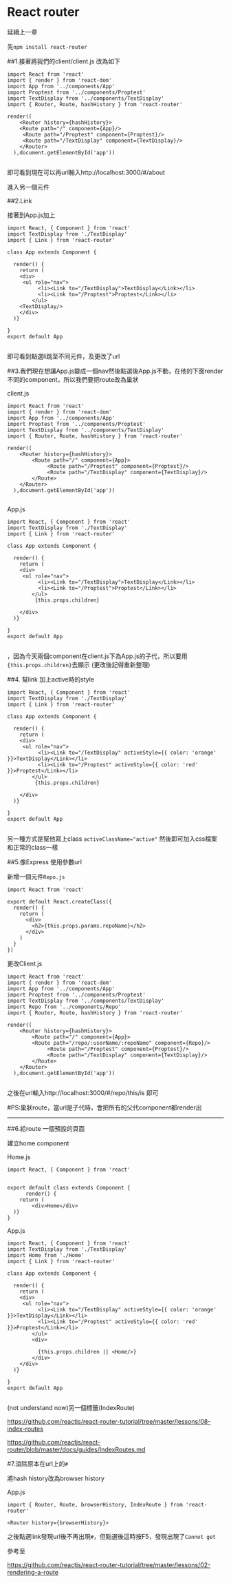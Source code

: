 # React router

延續上一章

先`npm install react-router`

##1.接著將我們的client/client.js 改為如下

```
import React from 'react'
import { render } from 'react-dom'
import App from '../components/App'
import Proptest from '../components/Proptest'
import TextDisplay from '../components/TextDisplay'
import { Router, Route, hashHistory } from 'react-router'

render(( 
	<Router history={hashHistory}>
	<Route path="/" component={App}/>
     <Route path="/Proptest" component={Proptest}/>
     <Route path="/TextDisplay" component={TextDisplay}/>
    </Router> 
  ),document.getElementById('app'))


```
即可看到現在可以再url輸入http://localhost:3000/#/about

進入另一個元件

##2.Link

接著到App.js加上

```
import React, { Component } from 'react'
import TextDisplay from './TextDisplay'
import { Link } from 'react-router'

class App extends Component {

  render() {
    return (
    <div>
     <ul role="nav">
          <li><Link to="/TextDisplay">TextDisplay</Link></li>
          <li><Link to="/Proptest">Proptest</Link></li>
        </ul>
    <TextDisplay/>
    </div>
  )}

}
export default App


```
即可看到點選li跳至不同元件，及更改了url

##3.我們現在想讓App.js變成一個nav然後點選後App.js不動，在他的下面render不同的component，所以我們要把route改為巢狀

client.js
```
import React from 'react'
import { render } from 'react-dom'
import App from '../components/App'
import Proptest from '../components/Proptest'
import TextDisplay from '../components/TextDisplay'
import { Router, Route, hashHistory } from 'react-router'

render(( 
	<Router history={hashHistory}>
		<Route path="/" component={App}>
		     <Route path="/Proptest" component={Proptest}/>
		     <Route path="/TextDisplay" component={TextDisplay}/>
	    </Route>
    </Router> 
  ),document.getElementById('app'))


```
App.js
```
import React, { Component } from 'react'
import TextDisplay from './TextDisplay'
import { Link } from 'react-router'

class App extends Component {

  render() {
    return (
    <div>
     <ul role="nav">
          <li><Link to="/TextDisplay">TextDisplay</Link></li>
          <li><Link to="/Proptest">Proptest</Link></li>
        </ul>
         {this.props.children}
    
    </div>
  )}

}
export default App


```
，因為今天兩個component在client.js下為App.js的子代，所以要用` {this.props.children}`去顯示
(更改後記得重新整理)

##4.
幫link 加上active時的style

```
import React, { Component } from 'react'
import TextDisplay from './TextDisplay'
import { Link } from 'react-router'

class App extends Component {

  render() {
    return (
    <div>
     <ul role="nav">
          <li><Link to="/TextDisplay" activeStyle={{ color: 'orange' }}>TextDisplay</Link></li>
          <li><Link to="/Proptest" activeStyle={{ color: 'red' }}>Proptest</Link></li>
        </ul>
         {this.props.children}
    
    </div>
  )}

}
export default App


```
另一種方式是幫他寫上class
`activeClassName="active"`
然後即可加入css檔案 和正常的class一樣

##5.像Express 使用參數url

新增一個元件`Repo.js`
```
import React from 'react'

export default React.createClass({
  render() {
    return (
      <div>
        <h2>{this.props.params.repoName}</h2>
      </div>
    )
  }
})
```
更改Client.js
```
import React from 'react'
import { render } from 'react-dom'
import App from '../components/App'
import Proptest from '../components/Proptest'
import TextDisplay from '../components/TextDisplay'
import Repo from '../components/Repo'
import { Router, Route, hashHistory } from 'react-router'

render(( 
	<Router history={hashHistory}>
		<Route path="/" component={App}>
		<Route path="/repo/:userName/:repoName" component={Repo}/>
		     <Route path="/Proptest" component={Proptest}/>
		     <Route path="/TextDisplay" component={TextDisplay}/>
	    </Route>
    </Router> 
  ),document.getElementById('app'))


```
之後在url輸入http://localhost:3000/#/repo/this/is
即可

#PS:巢狀route，當url是子代時，會把所有的父代component都render出

---
##6.給route 一個預設的頁面

建立home component

Home.js
```
import React, { Component } from 'react'


export default class extends Component {
	  render() {
    return ( 
    	<div>Home</div>
  )}
}
```
App.js
```
import React, { Component } from 'react'
import TextDisplay from './TextDisplay'
import Home from './Home'
import { Link } from 'react-router'

class App extends Component {

  render() {
    return (
    <div>
     <ul role="nav">
          <li><Link to="/TextDisplay" activeStyle={{ color: 'orange' }}>TextDisplay</Link></li>
          <li><Link to="/Proptest" activeStyle={{ color: 'red' }}>Proptest</Link></li>
        </ul>
        <div>
         
          {this.props.children || <Home/>}
        </div>
    </div>
  )}

}
export default App


```
(not understand now)另一個標籤(IndexRoute)

https://github.com/reactjs/react-router-tutorial/tree/master/lessons/08-index-routes

https://github.com/reactjs/react-router/blob/master/docs/guides/IndexRoutes.md

#7.消除原本在url上的`#`

將hash history改為browser history

App.js
```
import { Router, Route, browserHistory, IndexRoute } from 'react-router'

```
```
<Router history={browserHistory}>
```
之後點選link發現url後不再出現`#`，但點選後這時按F5，發現出現了`Cannot get`














參考至

https://github.com/reactjs/react-router-tutorial/tree/master/lessons/02-rendering-a-route

